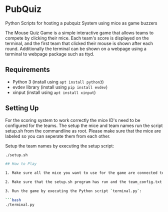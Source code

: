 # PubQuiz
Python Scripts for hosting a pubquiz System using mice as game buzzers

The Mouse Quiz Game is a simple interactive game that allows teams to compete by clicking their mice. Each team's score is displayed on the terminal, and the first team that clicked their mouse is shown after each round.
Additionally the terminal can be shown on a webpage using a terminal to webpage package such as ttyd.

## Requirements

- Python 3 (install using `apt install python3`)
- evdev library (install using `pip install evdev`)
- xinput (install using `apt install xinput`)

## Setting Up
For the scoring system to work correctly the mice ID's need to be configured for the teams.
The setup the mice and team names run the script setup.sh from the commandline as root.
Please make sure that the mice are labeled so you can seperate them from each other.

Setup the team names by executing the setup script:

   ```bash
   ./setup.sh

## How to Play

1. Make sure all the mice you want to use for the game are connected to the computer.

2. Make sure that the setup.sh program has run and the team_config.txt file is present.

3. Run the game by executing the Python script `terminal.py`:

   ```bash
   ./terminal.py
